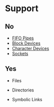 # Support

## No

- [FIFO Pipes](https://www.linuxjournal.com/content/using-named-pipes-fifos-bash)
- [Block Devices](https://unix.stackexchange.com/questions/471376/can-filesystems-be-created-only-on-block-devices-but-not-on-character-devices#:~:text=File%20systems%20in%20general%20are,device%20is%20the%20easiest%20way.)
- [Character Devices](https://tldp.org/LDP/lpg/node17.html)
- [Sockets](https://unix.stackexchange.com/questions/116563/is-there-a-file-for-each-socket)

## Yes

- Files

- Directories

- Symbolic Links
